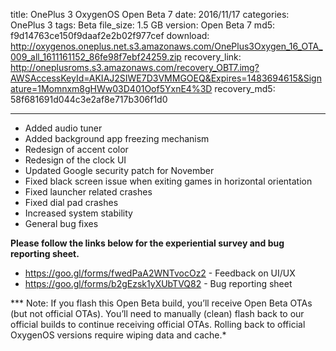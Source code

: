 title: OnePlus 3 OxygenOS Open Beta 7
date: 2016/11/17
categories: OnePlus 3
tags: Beta
file_size: 1.5 GB
version: Open Beta 7
md5: f9d14763ce150f9daaf2e2b02f977cef
download: http://oxygenos.oneplus.net.s3.amazonaws.com/OnePlus3Oxygen_16_OTA_009_all_1611161152_86fe98f7ebf24259.zip
recovery_link: http://oneplusroms.s3.amazonaws.com/recovery_OBT7.img?AWSAccessKeyId=AKIAJ2SIWE7D3VMMGOEQ&Expires=1483694615&Signature=1Momnxm8gHWw03D401Oof5YxnE4%3D
recovery_md5: 58f681691d044c3e2af8e717b306f1d0

---
* Added audio tuner
* Added background app freezing mechanism
* Redesign of accent color
* Redesign of the clock UI
* Updated Google security patch for November
* Fixed black screen issue when exiting games in horizontal orientation
* Fixed launcher related crashes
* Fixed dial pad crashes
* Increased system stability 
* General bug fixes



**Please follow the links below for the experiential survey and bug reporting sheet.**
* https://goo.gl/forms/fwedPaA2WNTvocOz2 - Feedback on UI/UX
* https://goo.gl/forms/b2gEzsk1yXUbTVQ82 - Bug reporting sheet

*** Note: If you flash this Open Beta build, you’ll receive Open Beta OTAs (but not official OTAs). You’ll need to manually (clean) flash back to our official builds to continue receiving official OTAs. Rolling back to official OxygenOS versions require wiping data and cache.*